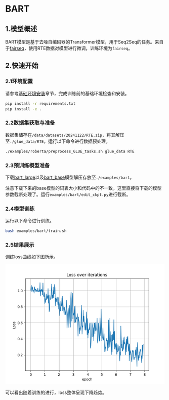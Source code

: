 # BART

## 1.模型概述

BART模型是基于去噪自编码器的Transformer模型，用于Seq2Seq的任务。来自于[fairseq](https://github.com/facebookresearch/fairseq/tree/v0.10.2)，使用RTE数据对模型进行微调，训练环境为`fairseq`。

## 2.快速开始

### 2.1环境配置

请参考[基础环境安装](https://gitee.com/tecorigin/modelzoo/blob/main/doc/Environment.md)章节，完成训练前的基础环境检查和安装。

```bash
pip install -r requirements.txt
pip install -e .
```

### 2.2数据集获取与准备

数据集储存在`/data/datasets/20241122/RTE.zip`，将其解压至`./glue_data/RTE`，运行以下命令进行数据预处理。
```bash
./examples/roberta/preprocess_GLUE_tasks.sh glue_data RTE
```

### 2.3预训练模型准备

下载[bart_large](https://dl.fbaipublicfiles.com/fairseq/models/bart.large.tar.gz)以及[bart_base](https://dl.fbaipublicfiles.com/fairseq/models/bart.base.tar.gz)模型解压存放至`./examples/bart`。

注意下载下来的base模型的词表大小和代码中的不一致，这里直接将下载的模型参数截断处理了。运行`examples/bart/edit_ckpt.py`进行截断。

### 2.4模型训练

运行以下命令进行训练。
```bash
bash examples/bart/train.sh
```

### 2.5结果展示

训练loss曲线如下图所示。

![loss figure](loss.png)

可以看出随着训练的进行，loss整体呈现下降趋势。